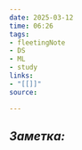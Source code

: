 ```yaml
---
date: 2025-03-12
time: 06:26
tags: 
- fleetingNote
- DS
- ML
- study
links: 
- "[[]]" 
source: 

---
```

## ***Заметка:***


